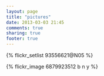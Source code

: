 ```yaml
---
layout: page
title: "pictures"
date: 2013-03-03 21:45
comments: true
sharing: true
footer: true
---
```

{% flickr_setlist 93556621@N05 %}

{% flickr_image 6879923512 b n y %}

